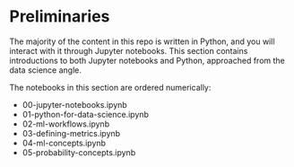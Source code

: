 # Preliminaries

The majority of the content in this repo is written in Python, and you will interact with it through Jupyter notebooks. This section contains introductions to both Jupyter notebooks and Python, approached from the data science angle. 

The notebooks in this section are ordered numerically: 

- 00-jupyter-notebooks.ipynb
- 01-python-for-data-science.ipynb
- 02-ml-workflows.ipynb
- 03-defining-metrics.ipynb
- 04-ml-concepts.ipynb
- 05-probability-concepts.ipynb

